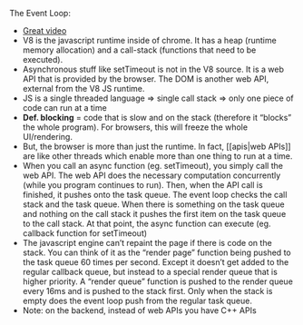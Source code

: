 The Event Loop: 
- [Great video](https://www.youtube.com/watch?v=8aGhZQkoFbQ)
- V8 is the javascript runtime inside of chrome. It has a heap (runtime memory allocation) and a call-stack (functions that need to be executed).
- Asynchronous stuff like setTimeout is not in the V8 source.  It is a web API that is provided by the browser. The DOM is another web API, external from the V8 JS runtime.
- JS is a single threaded language => single call stack => only one piece of code can run at a time
- **Def. blocking** = code that is slow and on the stack (therefore it “blocks” the whole program). For browsers, this will freeze the whole UI/rendering. 
- But, the browser is more than just the runtime. In fact, [[apis|web APIs]] are like other threads which enable more than one thing to run at a time.
- When you call an async function (eg. setTimeout), you simply call the web API. The web API does the necessary computation concurrently (while you program continues to run). Then, when the API call is finished, it pushes onto the task queue. The event loop checks the call stack and the task queue. When there is something on the task queue and nothing on the call stack it pushes the first item on the task queue to the call stack. At that point, the async function can execute (eg. callback function for setTimeout)
- The javascript engine can’t repaint the page if there is code on the stack. You can think of it as the “render page” function being pushed to the task queue 60 times per second. Except it doesn’t get added to the regular callback queue, but instead to a special render queue that is higher priority. A “render queue” function is pushed to the render queue every 16ms and is pushed to the stack first. Only when the stack is empty does the event loop push from the regular task queue. 
- Note: on the backend, instead of web APIs you have C++ APIs


